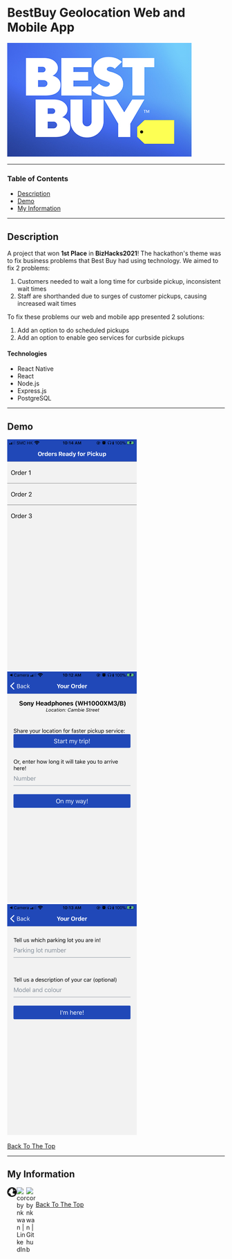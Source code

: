 # BestBuy Geolocation Web and Mobile App

![Project Image](mobile_frontend\assets\bestbuylogo.PNG)


---

### Table of Contents

- [Description](#description)
- [Demo](#Demo)
- [My Information](#My-Information)

---

## Description

A project that won **1st Place** in **BizHacks2021**! The hackathon's theme was to fix business problems that Best Buy had using technology. We aimed to fix 2 problems: 

1. Customers needed to wait a long time for curbside pickup, inconsistent wait times
2. Staff are shorthanded due to surges of customer pickups, causing increased wait times

To fix these problems our web and mobile app presented 2 solutions: 
1. Add an option to do scheduled pickups
2. Add an option to enable geo services for curbside pickups

#### Technologies

- React Native
- React
- Node.js
- Express.js
- PostgreSQL


---
## Demo
<img src="mobile_frontend\assets\app1.png" alt="drawing" width="300"/> <img src="mobile_frontend\assets\app2.png" alt="drawing" width="300"/><img src="mobile_frontend\assets\app3.png" alt="drawing" width="300"/>



[Back To The Top](#BestBuy-Geolocation-Web-and-Mobile-App)

---





## My Information

[<img align="left" alt="corbynkwan" width="22px" src="https://raw.githubusercontent.com/iconic/open-iconic/master/svg/globe.svg" />](https://www.corbynkwan.com) 
[<img align="left" alt="corbynkwan | LinkedIn" width="22px" src="https://cdn.jsdelivr.net/npm/simple-icons@v3/icons/linkedin.svg" />](https://www.linkedin.com/in/corbyn-kwan)
 [<img align="left" alt="corbynkwan | Github" width="22px" src="https://cdn.jsdelivr.net/npm/simple-icons@v3/icons/github.svg" />](https://github.com/corbynkwan)




<br>

[Back To The Top](#BestBuy-Geolocation-Web-and-Mobile-App)
